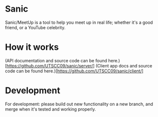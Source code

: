 # Sanic

Sanic/MeetUp is a tool to help you meet up in real life; whether it's a good
friend, or a YouTube celebrity.

# How it works
(API documentation and source code can be found here.)[https://github.com/UTSCC09/sanic/server/]
(Client app docs and source code can be found here.)[https://github.com/UTSCC09/sanic/client/]

# Development

For development: please build out new functionality on a new branch, and merge
when it's tested and working properly.
